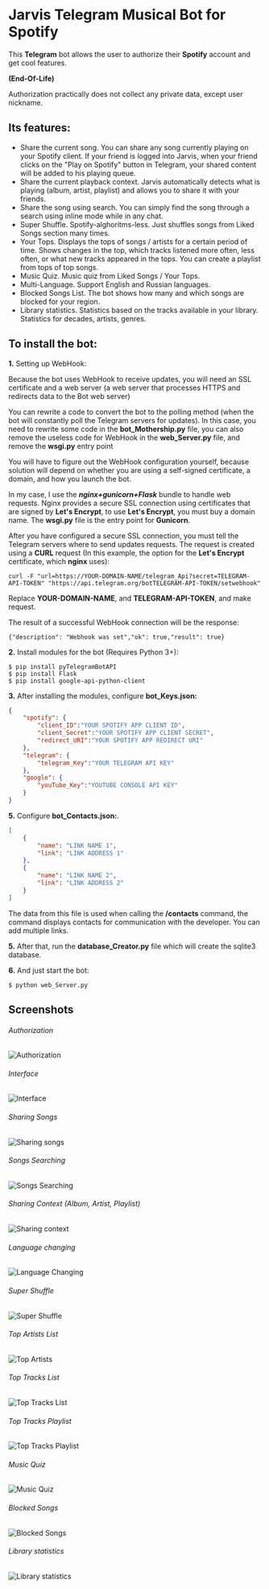 # Jarvis Telegram Musical Bot for Spotify
This **Telegram** bot allows the user to authorize their **Spotify** account and get cool features.

**(End-Of-Life)**

Authorization practically does not collect any private data, except user nickname.


## Its features:
- Share the current song. You can share any song currently playing on your Spotify client. If your friend is logged into Jarvis, when your friend clicks on the "Play on Spotify" button in Telegram, your shared content will be added to his playing queue.
- Share the current playback context. Jarvis automatically detects what is playing (album, artist, playlist) and allows you to share it with your friends.
- Share the song using search. You can simply find the song through a search using inline mode while in any chat.
- Super Shuffle. Spotify-alghoritms-less. Just shuffles songs from Liked Songs section many times.
- Your Tops. Displays the tops of songs / artists for a certain period of time. Shows changes in the top, which tracks listened more often, less often, or what new tracks appeared in the tops. You can create a playlist from tops of top songs.
- Music Quiz. Music quiz from Liked Songs / Your Tops.
- Multi-Language. Support English and Russian languages.
- Blocked Songs List. The bot shows how many and which songs are blocked for your region.
- Library statistics. Statistics based on the tracks available in your library. Statistics for decades, artists, genres.

## To install the bot:
**1.** Setting up WebHook:

Because the bot uses WebHook to receive updates, you will need an SSL certificate and a web server (a web server that processes HTTPS and redirects data to the Bot web server)

You can rewrite a code to convert the bot to the polling method (when the bot will constantly poll the Telegram servers for updates).
In this case, you need to rewrite some code in the **bot_Mothership.py** file, you can also remove the useless code for WebHook in the **web_Server.py** file, and remove the **wsgi.py** entry point

You will have to figure out the WebHook configuration yourself, because solution will depend on whether you are using a self-signed certificate, a domain, and how you launch the bot.

In my case, I use the ***nginx+gunicorn+Flask*** bundle to handle web requests.
Nginx provides a secure SSL connection using certificates that are signed by **Let's Encrypt**, to use **Let's Encrypt**, you must buy a domain name.
The **wsgi.py** file is the entry point for **Gunicorn**.

After you have configured a secure SSL connection, you must tell the Telegram servers where to send updates requests.
The request is created using a **CURL** request (In this example, the option for the **Let's Encrypt** certificate, which **nginx** uses):

`curl -F "url=https://YOUR-DOMAIN-NAME/telegram_Api?secret=TELEGRAM-API-TOKEN" "https://api.telegram.org/botTELEGRAM-API-TOKEN/setwebhook"`

Replace **YOUR-DOMAIN-NAME**, and **TELEGRAM-API-TOKEN**, and make request.

The result of a successful WebHook connection will be the response:

`{"description": "Webhook was set","ok": true,"result": true}`



**2.** Install modules for the bot (Requires Python 3+):

    $ pip install pyTelegramBotAPI
    $ pip install Flask
    $ pip install google-api-python-client



**3.** After installing the modules, configure **bot_Keys.json:**
```json
{
    "spotify": {
        "client_ID":"YOUR SPOTIFY APP CLIENT ID",
        "client_Secret":"YOUR SPOTIFY APP CLIENT SECRET",
        "redirect_URI":"YOUR SPOTIFY APP REDIRECT URI"
    },
    "telegram": {
        "telegram_Key":"YOUR TELEGRAM API KEY"
    },
    "google": {
        "youTube_Key":"YOUTUBE CONSOLE API KEY"
    }
}
```



**5.** Configure **bot_Contacts.json:**.
```json
[
    {
        "name": "LINK NAME 1",
        "link": "LINK ADDRESS 1"
    },
    {
        "name": "LINK NAME 2",
        "link": "LINK ADDRESS 2"
    }
]
```
The data from this file is used when calling the **/contacts** command, the command displays contacts for communication with the developer. You can add multiple links.



**5.** After that, run the **database_Creator.py** file which will create the sqlite3 database.



**6.** And just start the bot:

    $ python web_Server.py



## Screenshots
###### Authorization
![Authorization](https://github.com/Koteyk0o/Jarvis-Musical-Bot/blob/master/screenshots/auth.png?raw=true "Authorization")
###### Interface
![Interface](https://github.com/Koteyk0o/Jarvis-Musical-Bot/blob/master/screenshots/interface.png?raw=true "Authorization")
###### Sharing Songs
![Sharing songs](https://github.com/Koteyk0o/Jarvis-Musical-Bot/blob/master/screenshots/inline%20song%20sharing.png?raw=true "Sharing songs")
###### Songs Searching
![Songs Searching](https://raw.githubusercontent.com/Koteyk0o/Jarvis-Musical-Bot/master/screenshots/inline%20search.png "Songs Searching")
###### Sharing Context (Album, Artist, Playlist)
![Sharing context](https://github.com/Koteyk0o/Jarvis-Musical-Bot/blob/master/screenshots/inline%20context%20sharing.png?raw=true "Sharing context")
###### Language changing
![Language Changing](https://github.com/Koteyk0o/Jarvis-Musical-Bot/blob/master/screenshots/language%20select.png?raw=true "Language changing")
###### Super Shuffle
![Super Shuffle](https://github.com/Koteyk0o/Jarvis-Musical-Bot/blob/master/screenshots/super%20shuffle.png?raw=true "Super Shuffle")
###### Top Artists List
![Top Artists](https://github.com/Koteyk0o/Jarvis-Musical-Bot/blob/master/screenshots/top%20artists%20display.png?raw=true "Top Artists")
###### Top Tracks List
![Top Tracks List](https://github.com/Koteyk0o/Jarvis-Musical-Bot/blob/master/screenshots/top%20tracks%20display.png?raw=true "Top Tracks List")
###### Top Tracks Playlist
![Top Tracks Playlist](https://github.com/Koteyk0o/Jarvis-Musical-Bot/blob/master/screenshots/top%20tracks%20playlist.png?raw=true "Top Tracks Playlist")
###### Music Quiz
![Music Quiz](https://github.com/Koteyk0o/Jarvis-Musical-Bot/blob/master/screenshots/music%20quiz.png?raw=true "Music Quiz")
###### Blocked Songs
![Blocked Songs](https://github.com/Koteyk0o/Jarvis-Musical-Bot/blob/master/screenshots/blocked_Tracks.png?raw=true "Blocked Songs")
###### Library statistics
![Library statistics](https://github.com/Koteyk0o/Jarvis-Musical-Bot/blob/master/screenshots/library%20statistics.png?raw=true "Library statistics")

